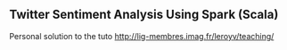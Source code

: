 ## Twitter Sentiment Analysis Using Spark (Scala)
Personal solution to the tuto http://lig-membres.imag.fr/leroyv/teaching/